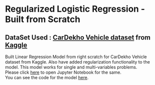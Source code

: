 # Regularized Logistic Regression - Built from Scratch

## DataSet Used : [CarDekho Vehicle dataset](<car data.data>) from [Kaggle](https://www.kaggle.com/nehalbirla/vehicle-dataset-from-cardekho) 

Built Linear Regression Model from right scratch for CarDekho Vehicle dataset from Kaggle. Also have added regularization functionality to the model. This model works for single and multi-variables problems.<br />
Please click [here](<Regularized Linear Regression - Built From Scratch.ipynb>) to open Jupyter Notebook for the same.<br />
You can see the code for the model [here](My_Linear_Regression_model.py).

